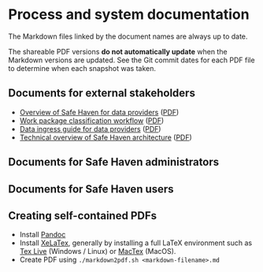# Process and system documentation

The Markdown files linked by the document names are always up to date.

The shareable PDF versions **do not automatically update** when the Markdown versions are updated.
See the Git commit dates for each PDF file to determine when each snapshot was taken.

## Documents for external stakeholders
- [Overview of Safe Haven for data providers](provider-overview.md) ([PDF](provider-overview.pdf))
- [Work package classification workflow](tiersflowchart.md) ([PDF](tiersflowchart.pdf))
- [Data ingress guide for data providers](provider-data-ingress.md) ([PDF](provider-data-ingress.pdf))
- [Technical overview of Safe Haven architecture](provider-azure-implementation-details.md) ([PDF](provider-azure-implementation-details.pdf))

## Documents for Safe Haven administrators

## Documents for Safe Haven users

## Creating self-contained PDFs
- Install [Pandoc](https://pandoc.org/installing.html)
- Install [XeLaTex](http://xetex.sourceforge.net/), generally by installing a full LaTeX environment such as [Tex Live](http://www.tug.org/texlive/) (Windows / Linux) or [MacTex](http://www.tug.org/mactex/) (MacOS).
- Create PDF using `./markdown2pdf.sh <markdown-filename>.md`